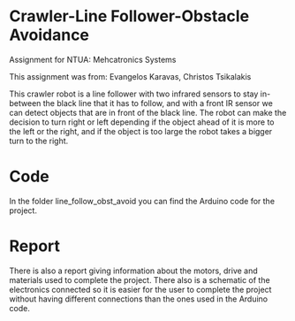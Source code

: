 # Crawler-Line Follower-Obstacle Avoidance
Assignment for NTUA: Mehcatronics Systems

This assignment was from:
Evangelos Karavas, 
Christos Tsikalakis

This crawler robot is a line follower with two infrared sensors to stay in-between the black line that it has to follow, and
with a front IR sensor we can detect objects that are in front of the black line. The robot can make the decision to turn
right or left depending if the object ahead of it is more to the left or the right, and if the object is too large the robot
takes a bigger turn to the right.


# Code
In the folder line_follow_obst_avoid you can find the Arduino code for the project.


# Report

There is also a report giving information about the motors, drive and materials used to complete the project.
There also is a schematic of the electronics connected so it is easier for the user to complete the project
without having different connections than the ones used in the Arduino code.
